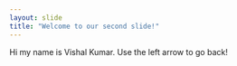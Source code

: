```yaml
---
layout: slide
title: "Welcome to our second slide!"
---
```

Hi my name is Vishal Kumar.
Use the left arrow to go back!
